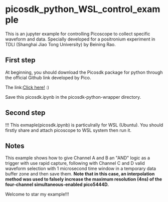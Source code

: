 # picosdk_python_WSL_control_example
This is an jupyter example for controlling Picoscope to collect specific waveform and data. Specially developed for a positronium experiment in TDLI (Shanghai Jiao Tong University) by Beining Rao.

## First step
 At beginning, you should download the Picosdk package for python through the official Github link developed by Pico.
 
 The link:[Click here!](https://github.com/picotech/picosdk-python-wrappers/tree/master) :)

 Save this picosdk.ipynb in the picosdk-python-wrapper directory.

 ## Second step
 !!! This exmaple(picosdk.ipynb) is particulrally for WSL (Ubuntu). You should firstly share and attach picoscope to WSL system then run it.

 ## Notes
 This example shows how to give Channel A and B an "AND" logic as a trigger with use rapid capture, following with Channel C and D valid waveform selection with 1 microsecond time window in a temporary data buffer zone and then save them.
 **Note that in this case, an interpolation method was used to falsely increase the maximum resolution (4ns) of the four-channel simultaneous-enabled pico5444D.**

 Welcome to star my example!!!
